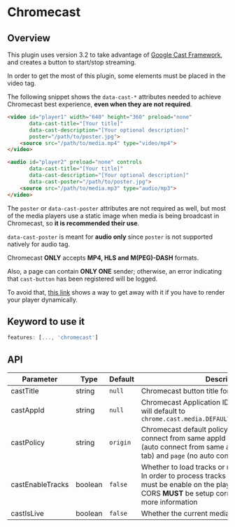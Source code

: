 # Chromecast

## Overview

This plugin uses version 3.2 to take advantage of [Google Cast Framework](https://developers.google.com/cast/docs/developers), and creates a button to start/stop streaming.

In order to get the most of this plugin, some elements must be placed in the video tag. 

The following snippet shows the `data-cast-*` attributes needed to achieve Chromecast best experience, **even when they are not required**.

```html
<video id="player1" width="640" height="360" preload="none"
       data-cast-title="[Your title]"
       data-cast-description="[Your optional description]"
       poster="/path/to/poster.jpg">
    <source src="/path/to/media.mp4" type="video/mp4">
</video>

<audio id="player2" preload="none" controls
       data-cast-title="[Your title]"
       data-cast-description="[Your optional description]"
       data-cast-poster="/path/to/poster.jpg">
    <source src="/path/to/media.mp3" type="audio/mp3">
</video>
```

The `poster` or `data-cast-poster` attributes are not required as well, but most of the media players use a static image when media is being broadcast in Chromecast, 
so **it is recommended their use**.

`data-cast-poster` is meant for **audio only** since `poster` is not supported natively for audio tag.

Chromecast **ONLY** accepts **MP4, HLS and M(PEG)-DASH** formats. 

Also, a page can contain **ONLY ONE** sender; otherwise, an error indicating that `cast-button` has been registered will be logged.

To avoid that, [this link](https://jsfiddle.net/Luuwnjfm/24/) shows a way to get away with it if you have to render your player dynamically.

## Keyword to use it
```javascript
features: [..., 'chromecast']
```

## API

Parameter | Type | Default | Description
------ | --------- | ------- | --------
castTitle | string | `null` | Chromecast button title for ARIA purposes 
castAppId | string | `null` |  Chromecast Application ID; if `null` is provided, it will default to `chrome.cast.media.DEFAULT_MEDIA_RECEIVER_APP_ID`
castPolicy | string | `origin` | Chromecast default policy: `origin` (by default, auto connect from same appId and page origin), `tab` (auto connect from same appId, page origin, and tab) and `page` (no auto connect)
castEnableTracks | boolean | `false` | Whether to load tracks or not through Chromecast. In order to process tracks correctly, `tracks` feature must be enable on the player configuration and CORS **MUST** be setup correctly. Read [this link](https://developers.google.com/cast/docs/player) for more information
castIsLive | boolean | `false` | Whether the current media is a live stream or not